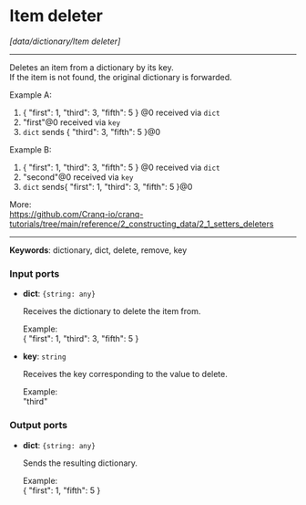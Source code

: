 # Item deleter

_[data/dictionary/Item deleter]_

---

Deletes an item from a dictionary by its key.   
If the item is not found, the original dictionary is forwarded.  
  
Example A:  
1. { "first": 1, "third": 3, "fifth": 5 } @0 received via `dict`  
2. "first"@0 received via `key`  
3. `dict` sends { "third": 3, "fifth": 5 }@0  
  
Example B:  
1. { "first": 1, "third": 3, "fifth": 5 } @0 received via `dict`  
2. "second"@0 received via `key`  
3. `dict` sends{ "first": 1, "third": 3, "fifth": 5 }@0  
  
More:  
https://github.com/Cranq-io/cranq-tutorials/tree/main/reference/2_constructing_data/2_1_setters_deleters  

---

__Keywords__: dictionary, dict, delete, remove, key

### Input ports

* __dict__: ` {string: any} `


    Receives the dictionary to delete the item from.  
      
    Example:  
    { "first": 1, "third": 3, "fifth": 5 }  


* __key__: ` string `


    Receives the key corresponding to the value to delete.  
      
    Example:  
    "third"  

### Output ports

* __dict__: ` {string: any} `


    Sends the resulting dictionary.  
      
    Example:  
    { "first": 1, "fifth": 5 }  

